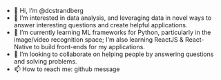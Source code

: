 - 👋 Hi, I’m @dcstrandberg
- 👀 I’m interested in data analysis, and leveraging data in novel ways to answer interesting questions and create helpful applications.
- 🌱 I’m currently learning ML frameworks for Python, particularly in the image/video recognition space; I'm also learning ReactJS & React-Native to build front-ends for my applications. 
- 💞️ I’m looking to collaborate on helping people by answering questions and solving problems.
- 📫 How to reach me: github message

<!---
dcstrandberg/dcstrandberg is a ✨ special ✨ repository because its `README.md` (this file) appears on your GitHub profile.
You can click the Preview link to take a look at your changes.
--->
